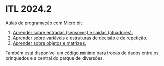 # ITL 2024.2

Aulas de programação com Micro:bit:

1. [Aprender sobre entradas (sensores) e saídas (atuadores).](aula-1.md)
1. [Aprender sobre variáveis e estruturas de decisão e de repetição.](aula-2.md)
1. [Aprender sobre objetos e matrizes.](aula-3.md)

Também está disponível um [código mínimo](feira.md) para trocas de dados entre os brinquedos e a central do parque de diversões. 

